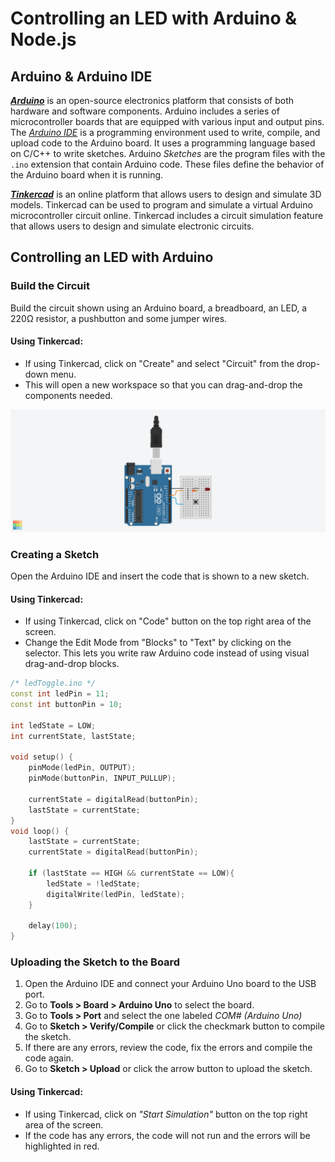 # Controlling an LED with Arduino & Node.js
<!-- Arduino & Arduino IDE -->
## Arduino & Arduino IDE
[***Arduino***](https://www.arduino.cc/) is an open-source electronics platform that consists of both hardware and software components. Arduino includes a series of microcontroller boards that are equipped with various input and output pins. The [*Arduino IDE*](https://www.arduino.cc/en/software/) is a programming environment used to write, compile, and upload code to the Arduino board. It uses a programming language based on C/C++ to write sketches. Arduino *Sketches* are the program files with the `.ino` extension that contain Arduino code. These files define the behavior of the Arduino board when it is running.
<!-- Tinkercad -->
[***Tinkercad***](https://www.tinkercad.com/) is an online platform that allows users to design and simulate 3D models. Tinkercad can be used to program and simulate a virtual Arduino microcontroller circuit online. Tinkercad includes a circuit simulation feature that allows users to design and simulate electronic circuits.

## Controlling an LED with Arduino

### Build the Circuit

Build the circuit shown using an Arduino board, a breadboard, an LED, a 220Ω resistor, a pushbutton and some jumper wires.

#### Using Tinkercad:
- If using Tinkercad, click on "Create" and select "Circuit" from the drop-down menu.
- This will open a new workspace so that you can drag-and-drop the components needed.

![Arduino LED & Pushbutton Circuit](screenshot/LED_Toggle.png)

### Creating a Sketch
Open the Arduino IDE and insert the code that is shown to a new sketch.

#### Using Tinkercad:
- If using Tinkercad, click on "Code" button on the top right area of the screen.
- Change the Edit Mode from "Blocks" to "Text" by clicking on the selector. This lets you write raw Arduino code instead of using visual drag-and-drop blocks.

```ino
/* ledToggle.ino */
const int ledPin = 11;
const int buttonPin = 10;

int ledState = LOW;
int currentState, lastState;

void setup() {
    pinMode(ledPin, OUTPUT);
    pinMode(buttonPin, INPUT_PULLUP);

    currentState = digitalRead(buttonPin);
    lastState = currentState;
}
void loop() {
    lastState = currentState;
    currentState = digitalRead(buttonPin);

    if (lastState == HIGH && currentState == LOW){
        ledState = !ledState;
        digitalWrite(ledPin, ledState);
    }

    delay(100);
}
```

### Uploading the Sketch to the Board
1. Open the Arduino IDE and connect your Arduino Uno board to the USB port.
2. Go to **Tools > Board > Arduino Uno** to select the board.
3. Go to **Tools > Port** and select the one labeled *COM# (Arduino Uno)*
4. Go to **Sketch > Verify/Compile** or click the checkmark button to compile the sketch.
5. If there are any errors, review the code, fix the errors and compile the code again.
6. Go to **Sketch > Upload** or click the arrow button to upload the sketch.
#### Using Tinkercad:
- If using Tinkercad, click on *"Start Simulation"* button on the top right area of the screen.
- If the code has any errors, the code will not run and the errors will be highlighted in red.
